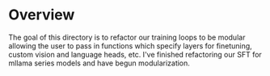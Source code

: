 # Overview 
The goal of this directory is to refactor our training loops to be modular allowing the user to pass in functions which specify layers for finetuning, custom vision and language heads, etc. I've finished refactoring our SFT for mllama series models and have begun modularization. 
